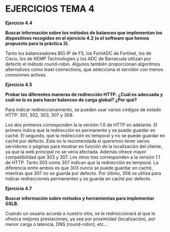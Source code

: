 ﻿# EJERCICIOS TEMA 4

**Ejercicio 4.4**

**Buscar información sobre los métodos de balanceo que implementan los dispositivos recogidos en el ejercicio 4.2 (o el software que hemos propuesto para la práctica 3).**

Tanto los balanceadores BIG IP de F5, los FortiADC de Fortinet, los de Cisco, los de KEMP Technologies y los ADC de Barracuda utilizan por defecto el método round-robin. Algunos también proporcionan algoritmos alternativos como least connections, que selecciona el servidor con menos conexiones activas.

**Ejercicio 4.5**

**Probar las diferentes maneras de redirección HTTP.**
**¿Cuál es adecuada y cuál no lo es para hacer balanceo de carga global? ¿Por qué?**

Para indicar redireccionamiento, se pueden usar varios códigos de estado HTTP: 301, 302, 303, 307 y 308.

Los dos primeros corresponden la la versión 1.0 de HTTP en adelante. El primero indica que la redirección es permanente y se puede guardar en caché. El segundo, que la redirección es temporal y no se puede guardar en caché por defecto. Esta es la recomendada si queremos tener varios servidores o páginas para mostrar en función de la localización del cliente, ya que la web principal no se vería afectada. Además ofrece mayor compatibilidad que 303 y 307.
Los otros tres corresponden a la versión 1.1 de HTTP. Tanto 303 como 307 indican que la redirección es temporal. La diferencia entre ambos es que 303 nunca se puede guardar en caché, mientras que 307 no se guarda por defecto.
Por último, 308 se utiliza para indicar redirecciones permanentes y se guarda en caché por defecto.

**Ejercicio 4.7**

**Buscar información sobre métodos y herramientas para implementar GSLB.**

Cuando un usuario acceda a nuestro sitio, se le redireccionará al que le ofrezca mejores prestaciones, ya sea por proximidad (localización), por menor carga o latencia, DNS (round-robin), etc...
